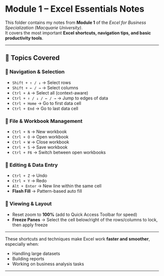 # Module 1 – Excel Essentials Notes  

This folder contains my notes from **Module 1** of the *Excel for Business Specialization (Macquarie University)*.  
It covers the most important **Excel shortcuts, navigation tips, and basic productivity tools**.  

---

## 📌 Topics Covered  

### 🔹 Navigation & Selection  
- `Shift + ↑ / ↓` → Select rows  
- `Shift + ← / →` → Select columns  
- `Ctrl + A` → Select all (context-aware)  
- `Ctrl + ↑ / ↓ / ← / →` → Jump to edges of data  
- `Ctrl + Home` → Go to first data cell  
- `Ctrl + End` → Go to last data cell  

### 🔹 File & Workbook Management  
- `Ctrl + N` → New workbook  
- `Ctrl + O` → Open workbook  
- `Ctrl + W` → Close workbook  
- `Ctrl + S` → Save workbook  
- `Ctrl + F6` → Switch between open workbooks  

### 🔹 Editing & Data Entry  
- `Ctrl + Z` → Undo  
- `Ctrl + Y` → Redo  
- `Alt + Enter` → New line within the same cell  
- **Flash Fill** → Pattern-based auto fill  

### 🔹 Viewing & Layout  
- Reset zoom to **100%** (add to Quick Access Toolbar for speed)  
- **Freeze Panes** → Select the cell below/right of the rows/columns to lock, then apply freeze  

---

These shortcuts and techniques make Excel work **faster and smoother**, especially when:  
- Handling large datasets  
- Building reports  
- Working on business analysis tasks  

---


